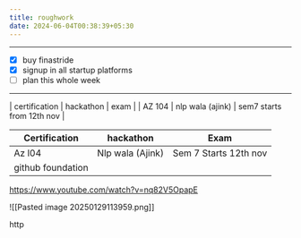 ```yaml
---
title: roughwork
date: 2024-06-04T00:38:39+05:30
---
```

---
- [x] buy finastride
- [x] signup in all startup platforms 
- [ ] plan this whole week 
---



| certification | hackathon | exam | 
| AZ 104         | nlp wala (ajink) | sem7 starts from 12th nov |      






| Certification     | hackathon        | Exam                  |
| ----------------- | ---------------- | --------------------- |
| Az l04            | Nlp wala (Ajink) | Sem 7 Starts 12th nov |
| github foundation |                  |                       |

https://www.youtube.com/watch?v=nq82V5OpapE

![[Pasted image 20250129113959.png]]


http 